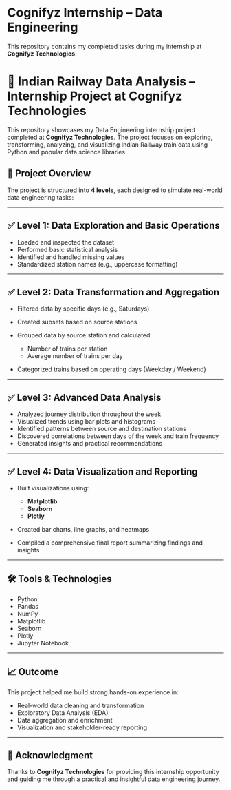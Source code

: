 # Cognifyz Internship – Data Engineering

This repository contains my completed tasks during my internship at **Cognifyz Technologies**.

# 🚆 Indian Railway Data Analysis – Internship Project at Cognifyz Technologies

This repository showcases my Data Engineering internship project completed at **Cognifyz Technologies**. The project focuses on exploring, transforming, analyzing, and visualizing Indian Railway train data using Python and popular data science libraries.

## 📌 Project Overview

The project is structured into **4 levels**, each designed to simulate real-world data engineering tasks:

---

## ✅ Level 1: Data Exploration and Basic Operations

* Loaded and inspected the dataset
* Performed basic statistical analysis
* Identified and handled missing values
* Standardized station names (e.g., uppercase formatting)

---

## ✅ Level 2: Data Transformation and Aggregation

* Filtered data by specific days (e.g., Saturdays)
* Created subsets based on source stations
* Grouped data by source station and calculated:

  * Number of trains per station
  * Average number of trains per day
* Categorized trains based on operating days (Weekday / Weekend)

---

## ✅ Level 3: Advanced Data Analysis

* Analyzed journey distribution throughout the week
* Visualized trends using bar plots and histograms
* Identified patterns between source and destination stations
* Discovered correlations between days of the week and train frequency
* Generated insights and practical recommendations

---

## ✅ Level 4: Data Visualization and Reporting

* Built visualizations using:

  * **Matplotlib**
  * **Seaborn**
  * **Plotly**
* Created bar charts, line graphs, and heatmaps
* Compiled a comprehensive final report summarizing findings and insights

---

## 🛠️ Tools & Technologies

* Python
* Pandas
* NumPy
* Matplotlib
* Seaborn
* Plotly
* Jupyter Notebook

---

## 📈 Outcome

This project helped me build strong hands-on experience in:

* Real-world data cleaning and transformation
* Exploratory Data Analysis (EDA)
* Data aggregation and enrichment
* Visualization and stakeholder-ready reporting

---

## 📣 Acknowledgment

Thanks to **Cognifyz Technologies** for providing this internship opportunity and guiding me through a practical and insightful data engineering journey.
